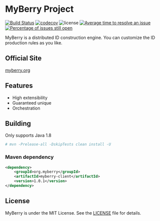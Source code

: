 # MyBerry Project

[![Build Status](https://travis-ci.com/govyung/myberry.svg?branch=master)](https://travis-ci.com/govyung/myberry)
[![codecov](https://codecov.io/gh/govyung/myberry/branch/master/graph/badge.svg)](https://codecov.io/gh/govyung/myberry)
![license](https://img.shields.io/github/license/govyung/myberry)
[![Average time to resolve an issue](http://isitmaintained.com/badge/resolution/govyung/myberry.svg)](http://isitmaintained.com/project/govyung/myberry "Average time to resolve an issue")
[![Percentage of issues still open](http://isitmaintained.com/badge/open/govyung/myberry.svg)](http://isitmaintained.com/project/govyung/myberry "Percentage of issues still open")

MyBerry is a distributed ID construction engine. You can customize the ID production rules as you like.

## Official Site

[myberry.org](https://myberry.org) 

## Features

* High extensibility
* Guaranteed unique
* Orchestration

## Building

Only supports Java 1.8

```bash
# mvn -Prelease-all -DskipTests clean install -U
```

### Maven dependency

```xml
<dependency>
	<groupId>org.myberry</groupId>
	<artifactId>myberry-client</artifactId>
	<version>1.0.1</version>
</dependency>
```

## License

MyBerry is under the MIT License. See the [LICENSE](https://myberry.org/license) file for details.
